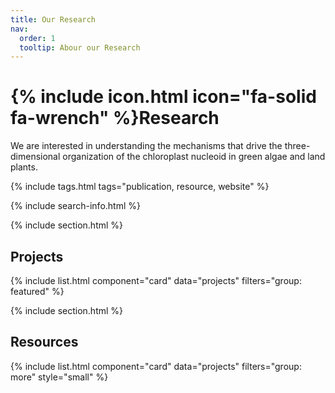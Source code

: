 ```yaml
---
title: Our Research
nav:
  order: 1
  tooltip: Abour our Research
---
```


# {% include icon.html icon="fa-solid fa-wrench" %}Research

We are interested in understanding the mechanisms that drive the three-dimensional organization of the chloroplast nucleoid in green algae and land plants.

{% include tags.html tags="publication, resource, website" %}

{% include search-info.html %}

{% include section.html %}

## Projects

{% include list.html component="card" data="projects" filters="group: featured" %}

{% include section.html %}

## Resources 

{% include list.html component="card" data="projects" filters="group: more" style="small" %}
